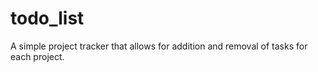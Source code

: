 # todo_list

A simple project tracker that allows for addition and removal of tasks for each project. 
